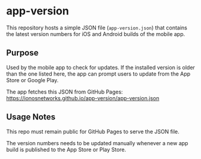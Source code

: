 # app-version

This repository hosts a simple JSON file (`app-version.json`) that contains the latest version numbers for iOS and Android builds of the mobile app.

## Purpose

Used by the mobile app to check for updates. If the installed version is older than the one listed here, the app can prompt users to update from the App Store or Google Play.

The app fetches this JSON from GitHub Pages:
https://ionosnetworks.github.io/app-version/app-version.json

## Usage Notes

This repo must remain public for GitHub Pages to serve the JSON file.

The version numbers needs to be updated manually whenever a new app build is published to the App Store or Play Store.
